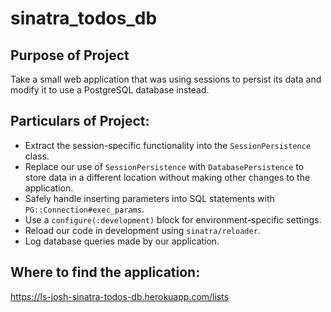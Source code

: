 # sinatra_todos_db

## Purpose of Project 
Take a small web application that was using sessions to persist its data and modify
it to use a PostgreSQL database instead. 

## Particulars of Project:

- Extract the session-specific functionality into the `SessionPersistence` class.
- Replace our use of `SessionPersistence` with `DatabasePersistence` to store data 
  in a different location without making other changes to the application.
- Safely handle inserting parameters into SQL statements with `PG::Connection#exec_params`.
- Use a `configure(:development)` block for environment-specific settings.
- Reload our code in development using `sinatra/reloader`.
- Log database queries made by our application.

## Where to find the application:
https://ls-josh-sinatra-todos-db.herokuapp.com/lists
